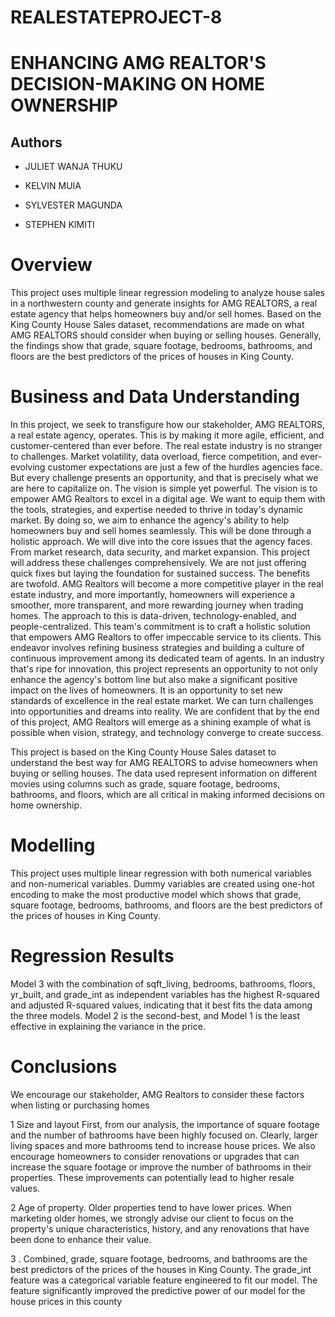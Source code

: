 # REALESTATEPROJECT-8
# ENHANCING AMG REALTOR'S DECISION-MAKING ON HOME OWNERSHIP

## Authors 
* JULIET WANJA THUKU

* KELVIN MUIA

*  SYLVESTER MAGUNDA

* STEPHEN KIMITI


# Overview
This project uses multiple linear regression modeling to analyze house sales in a northwestern
county and generate insights for AMG REALTORS, a real estate agency that helps homeowners
buy and/or sell homes. Based on the King County House Sales dataset, recommendations are
made on what AMG REALTORS should consider when buying or selling houses. Generally, the
findings show that grade, square footage, bedrooms, bathrooms, and floors are the best predictors
of the prices of houses in King County.

# Business and Data Understanding
In this project, we seek to transfigure how our stakeholder, AMG REALTORS, a real estate agency,
operates. This is by making it more agile, efficient, and customer-centered than ever before. The real
estate industry is no stranger to challenges. Market volatility, data overload, fierce competition, and
ever-evolving customer expectations are just a few of the hurdles agencies face. But every
challenge presents an opportunity, and that is precisely what we are here to capitalize on. The vision
is simple yet powerful. The vision is to empower AMG Realtors to excel in a digital age. We want to
equip them with the tools, strategies, and expertise needed to thrive in today's dynamic market. By
doing so, we aim to enhance the agency's ability to help homeowners buy and sell homes
seamlessly. This will be done through a holistic approach. We will dive into the core issues that the
agency faces. From market research, data security, and market expansion. This project will address
these challenges comprehensively. We are not just offering quick fixes but laying the foundation for
sustained success. The benefits are twofold. AMG Realtors will become a more competitive player in
the real estate industry, and more importantly, homeowners will experience a smoother, more
transparent, and more rewarding journey when trading homes. The approach to this is data-driven,
technology-enabled, and people-centralized. This team's commitment is to craft a holistic solution
that empowers AMG Realtors to offer impeccable service to its clients. This endeavor involves
refining business strategies and building a culture of continuous improvement among its dedicated
team of agents. In an industry that's ripe for innovation, this project represents an opportunity to not
only enhance the agency's bottom line but also make a significant positive impact on the lives of
homeowners. It is an opportunity to set new standards of excellence in the real estate market. We
can turn challenges into opportunities and dreams into reality. We are confident that by the end of
this project, AMG Realtors will emerge as a shining example of what is possible when vision,
strategy, and technology converge to create success.

This project is based on the King County House Sales dataset to understand the best way
for AMG REALTORS to advise homeowners when buying or selling houses. The data
used represent information on different movies using columns such as grade, square
footage, bedrooms, bathrooms, and floors, which are all critical in making informed decisions
on home ownership.

# Modelling

This project uses multiple linear regression with both numerical variables and non-numerical
variables. Dummy variables are created using one-hot encoding to make the most productive
model which shows that grade, square footage, bedrooms, bathrooms, and floors are the best
predictors of the prices of houses in King County.

# Regression Results

Model 3 with the combination of sqft_living, bedrooms, bathrooms, floors, yr_built, and grade_int as
independent variables has the highest R-squared and adjusted R-squared values, indicating that it
best fits the data among the three models. Model 2 is the second-best, and Model 1 is the least
effective in explaining the variance in the price.

# Conclusions

We encourage our stakeholder, AMG Realtors to consider these factors when listing or purchasing
homes

 1 Size and layout 
First, from our analysis, the importance of square footage and the number of
bathrooms have been highly focused on. Clearly, larger living spaces and more bathrooms tend to
increase house prices. We also encourage homeowners to consider renovations or upgrades that
can increase the square footage or improve the number of bathrooms in their properties. These
improvements can potentially lead to higher resale values.

2 Age of property.
Older properties tend to have lower prices. When marketing older homes, we
strongly advise our client to focus on the property's unique characteristics, history, and any
renovations that have been done to enhance their value.

3 . Combined, grade, square footage, bedrooms, and bathrooms are the best predictors of the prices of
the houses in King County. The grade_int feature was a categorical variable feature engineered to fit
our model. The feature significantly improved the predictive power of our model for the house prices
in this county
